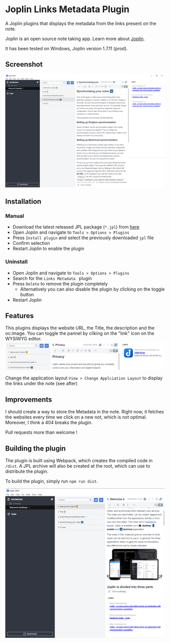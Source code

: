 # Joplin Links Metadata Plugin

A Joplin plugins that displays the metadata from the links present on the note. 

Joplin is an open source note taking app. Learn more about [Joplin](http://joplinapp.org).

It has been tested on Windows, Joplin version 1.7.11 (prod).


## Screenshot
![screenshots/linksmeta01.PNG](/screenshots/linksmeta01.PNG)



## Installation

### Manual

- Download the latest released JPL package (`*.jpl`) from [here](https://github.com/marcteys/joplin-plugin-links-metadata/releases)
- Open Joplin and navigate to `Tools > Options > Plugins`
- Press `Install plugin` and select the previously downloaded `jpl` file
- Confirm selection
- Restart Joplin to enable the plugin

### Uninstall

- Open Joplin and navigate to `Tools > Options > Plugins`
- Search for the `Links Metadata ` plugin
- Press `Delete` to remove the plugin completely
  - Alternatively you can also disable the plugin by clicking on the toggle button
- Restart Joplin


## Features 
This plugins displays the website URL, the Title, the description and the oc:image.  You can toggle the pannel by cliking on the "link" icon on the WYSIWYG editor.
![screenshots/linksmeta02.PNG](/screenshots/linksmeta02.PNG)

Change the application layout `View > Change Applciation Layout` to display the links under the note (see after)

## Improvements 
I should create a way to store the Metadata in the note. Right now, it fetches the websites every time we click on a new not, which is not optimal. Moreover, I think a 404 breaks the plugin. 

Pull requests more than welcome !

## Building the plugin

The plugin is built using Webpack, which creates the compiled code in `/dist`. A JPL archive will also be created at the root, which can use to distribute the plugin.

To build the plugin, simply run `npm run dist`.





![screenshots/linksmeta01.PNG](/screenshots/linksmeta03.PNG)


